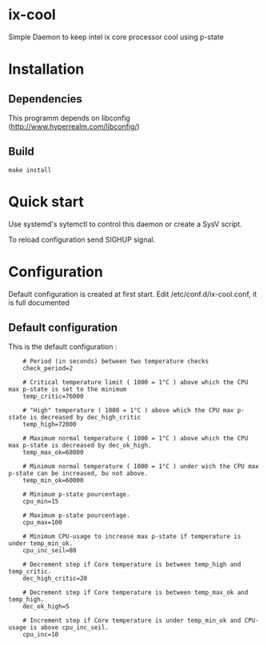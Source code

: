 ix-cool
=======

Simple Daemon to keep intel ix core processor cool using p-state


# Installation

## Dependencies

This programm depends on libconfig (http://www.hyperrealm.com/libconfig/)

## Build

`make install`


# Quick start

Use systemd's sytemctl to control this daemon or create a SysV script.

To reload configuration send SIGHUP signal.

# Configuration

Default configuration is created at first start. Edit /etc/conf.d/ix-cool.conf, it is full documented

## Default configuration

This is the default configuration :


        # Period (in seconds) between two temperature checks
        check_period=2
        
        # Critical temperature limit ( 1000 = 1°C ) above which the CPU max p-state is set to the minimum
        temp_critic=76000
        
        # "High" temperature ( 1000 = 1°C ) above which the CPU max p-state is decreased by dec_high_critic
        temp_high=72000
        
        # Maximum normal temperature ( 1000 = 1°C ) above which the CPU max p-state is decreased by dec_ok_high.
        temp_max_ok=68000
        
        # Minimum normal temperature ( 1000 = 1°C ) under wich the CPU max p-state can be increased, bu not above.
        temp_min_ok=60000
        
        # Minimum p-state pourcentage.
        cpu_min=15
        
        # Maximum p-state pourcentage.
        cpu_max=100
        
        # Minimum CPU-usage to increase max p-state if temperature is under temp_min_ok.
        cpu_inc_seil=80
        
        # Decrement step if Core temperature is between temp_high and temp_critic.
        dec_high_critic=20
        
        # Decrement step if Core temperature is between temp_max_ok and temp_high.
        dec_ok_high=5
        
        # Increment step if Core temperature is under temp_min_ok and CPU-usage is above cpu_inc_seil.
        cpu_inc=10



